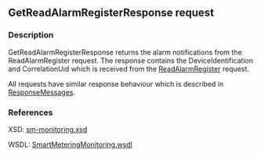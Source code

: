 ## GetReadAlarmRegisterResponse request

### Description
GetReadAlarmRegisterResponse returns the alarm notifications from the ReadAlarmRegister request. The response contains the DeviceIdentification and CorrelationUid which is received from the [ReadAlarmRegister](ReadAlarmRegister.md) request.

All requests have similar response behaviour which is described in [ResponseMessages](./ResponseMessages.md).

### References

XSD: [sm-monitoring.xsd](https://github.com/OSGP/Platform/blob/development/osgp-adapter-ws-smartmetering/src/main/webapp/WEB-INF/wsdl/smartmetering/schemas/sm-monitoringsm-monitoring.xsd)

WSDL: [SmartMeteringMonitoring.wsdl](https://github.com/OSGP/Platform/blob/development/osgp-adapter-ws-smartmetering/src/main/webapp/WEB-INF/wsdl/smartmetering/SmartMeteringMonitoring.wsdl)
